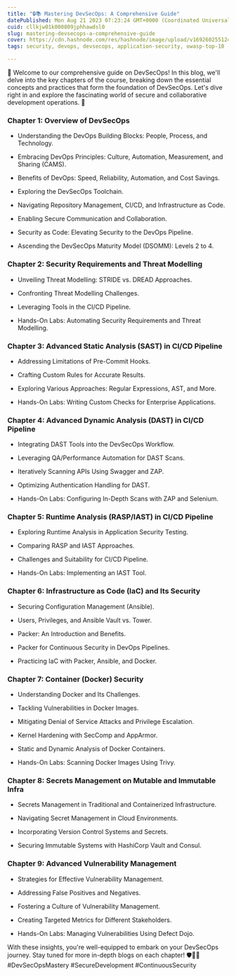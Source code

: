 ```yaml
---
title: "🔒📚 Mastering DevSecOps: A Comprehensive Guide"
datePublished: Mon Aug 21 2023 07:23:24 GMT+0000 (Coordinated Universal Time)
cuid: cllkjw01k000809jphhawdsl0
slug: mastering-devsecops-a-comprehensive-guide
cover: https://cdn.hashnode.com/res/hashnode/image/upload/v1692602551243/d8cb3c9a-30a7-4682-880a-f3541ea88a97.png
tags: security, devops, devsecops, application-security, owasp-top-10

---
```


🌟 Welcome to our comprehensive guide on DevSecOps! In this blog, we'll delve into the key chapters of the course, breaking down the essential concepts and practices that form the foundation of DevSecOps. Let's dive right in and explore the fascinating world of secure and collaborative development operations. 🚀

### **Chapter 1: Overview of DevSecOps**

* Understanding the DevOps Building Blocks: People, Process, and Technology.
    
* Embracing DevOps Principles: Culture, Automation, Measurement, and Sharing (CAMS).
    
* Benefits of DevOps: Speed, Reliability, Automation, and Cost Savings.
    
* Exploring the DevSecOps Toolchain.
    
* Navigating Repository Management, CI/CD, and Infrastructure as Code.
    
* Enabling Secure Communication and Collaboration.
    
* Security as Code: Elevating Security to the DevOps Pipeline.
    
* Ascending the DevSecOps Maturity Model (DSOMM): Levels 2 to 4.
    

### **Chapter 2: Security Requirements and Threat Modelling**

* Unveiling Threat Modelling: STRIDE vs. DREAD Approaches.
    
* Confronting Threat Modelling Challenges.
    
* Leveraging Tools in the CI/CD Pipeline.
    
* Hands-On Labs: Automating Security Requirements and Threat Modelling.
    

### **Chapter 3: Advanced Static Analysis (SAST) in CI/CD Pipeline**

* Addressing Limitations of Pre-Commit Hooks.
    
* Crafting Custom Rules for Accurate Results.
    
* Exploring Various Approaches: Regular Expressions, AST, and More.
    
* Hands-On Labs: Writing Custom Checks for Enterprise Applications.
    

### **Chapter 4: Advanced Dynamic Analysis (DAST) in CI/CD Pipeline**

* Integrating DAST Tools into the DevSecOps Workflow.
    
* Leveraging QA/Performance Automation for DAST Scans.
    
* Iteratively Scanning APIs Using Swagger and ZAP.
    
* Optimizing Authentication Handling for DAST.
    
* Hands-On Labs: Configuring In-Depth Scans with ZAP and Selenium.
    

### **Chapter 5: Runtime Analysis (RASP/IAST) in CI/CD Pipeline**

* Exploring Runtime Analysis in Application Security Testing.
    
* Comparing RASP and IAST Approaches.
    
* Challenges and Suitability for CI/CD Pipeline.
    
* Hands-On Labs: Implementing an IAST Tool.
    

### **Chapter 6: Infrastructure as Code (IaC) and Its Security**

* Securing Configuration Management (Ansible).
    
* Users, Privileges, and Ansible Vault vs. Tower.
    
* Packer: An Introduction and Benefits.
    
* Packer for Continuous Security in DevOps Pipelines.
    
* Practicing IaC with Packer, Ansible, and Docker.
    

### **Chapter 7: Container (Docker) Security**

* Understanding Docker and Its Challenges.
    
* Tackling Vulnerabilities in Docker Images.
    
* Mitigating Denial of Service Attacks and Privilege Escalation.
    
* Kernel Hardening with SecComp and AppArmor.
    
* Static and Dynamic Analysis of Docker Containers.
    
* Hands-On Labs: Scanning Docker Images Using Trivy.
    

### **Chapter 8: Secrets Management on Mutable and Immutable Infra**

* Secrets Management in Traditional and Containerized Infrastructure.
    
* Navigating Secret Management in Cloud Environments.
    
* Incorporating Version Control Systems and Secrets.
    
* Securing Immutable Systems with HashiCorp Vault and Consul.
    

### **Chapter 9: Advanced Vulnerability Management**

* Strategies for Effective Vulnerability Management.
    
* Addressing False Positives and Negatives.
    
* Fostering a Culture of Vulnerability Management.
    
* Creating Targeted Metrics for Different Stakeholders.
    
* Hands-On Labs: Managing Vulnerabilities Using Defect Dojo.
    

With these insights, you're well-equipped to embark on your DevSecOps journey. Stay tuned for more in-depth blogs on each chapter! 🛡️👩‍💻 #DevSecOpsMastery #SecureDevelopment #ContinuousSecurity